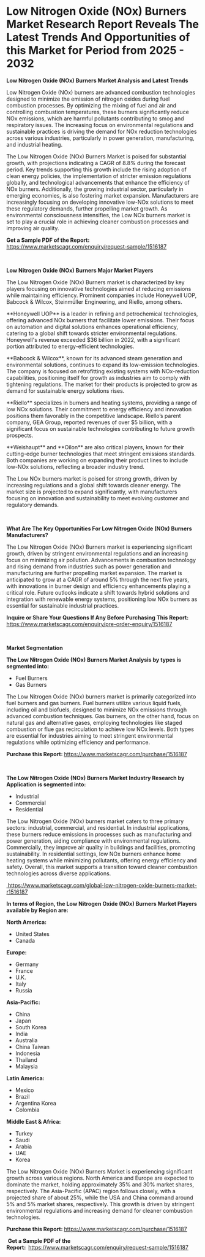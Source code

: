 <p><h1>Low Nitrogen Oxide (NOx) Burners Market Research Report Reveals The Latest Trends And Opportunities of this Market for Period from 2025 - 2032</h1></p><p><strong>Low Nitrogen Oxide (NOx) Burners Market Analysis and Latest Trends</strong></p>
<p><p>Low Nitrogen Oxide (NOx) burners are advanced combustion technologies designed to minimize the emission of nitrogen oxides during fuel combustion processes. By optimizing the mixing of fuel and air and controlling combustion temperatures, these burners significantly reduce NOx emissions, which are harmful pollutants contributing to smog and respiratory issues. The increasing focus on environmental regulations and sustainable practices is driving the demand for NOx reduction technologies across various industries, particularly in power generation, manufacturing, and industrial heating.</p><p>The Low Nitrogen Oxide (NOx) Burners Market is poised for substantial growth, with projections indicating a CAGR of 8.8% during the forecast period. Key trends supporting this growth include the rising adoption of clean energy policies, the implementation of stricter emission regulations globally, and technological advancements that enhance the efficiency of NOx burners. Additionally, the growing industrial sector, particularly in emerging economies, is also fostering market expansion. Manufacturers are increasingly focusing on developing innovative low-NOx solutions to meet these regulatory demands, further propelling market growth. As environmental consciousness intensifies, the Low NOx burners market is set to play a crucial role in achieving cleaner combustion processes and improving air quality.</p></p>
<p><strong>Get a Sample PDF of the Report:&nbsp;</strong> <a href="https://www.marketscagr.com/enquiry/request-sample/1516187?utm_campaign=1848&utm_medium=2&utm_source=Github&utm_content=ia&utm_term=16042025&utm_id=low-nitrogen-oxide-nox-burners">https://www.marketscagr.com/enquiry/request-sample/1516187</a></p>
<p>&nbsp;</p>
<p><strong>Low Nitrogen Oxide (NOx) Burners Major Market Players</strong></p>
<p><p>The Low Nitrogen Oxide (NOx) Burners market is characterized by key players focusing on innovative technologies aimed at reducing emissions while maintaining efficiency. Prominent companies include Honeywell UOP, Babcock & Wilcox, Steinmüller Engineering, and Riello, among others.</p><p>**Honeywell UOP** is a leader in refining and petrochemical technologies, offering advanced NOx burners that facilitate lower emissions. Their focus on automation and digital solutions enhances operational efficiency, catering to a global shift towards stricter environmental regulations. Honeywell's revenue exceeded $36 billion in 2022, with a significant portion attributed to energy-efficient technologies.</p><p>**Babcock & Wilcox**, known for its advanced steam generation and environmental solutions, continues to expand its low-emission technologies. The company is focused on retrofitting existing systems with NOx-reduction capabilities, positioning itself for growth as industries aim to comply with tightening regulations. The market for their products is projected to grow as demand for sustainable energy solutions rises.</p><p>**Riello** specializes in burners and heating systems, providing a range of low NOx solutions. Their commitment to energy efficiency and innovation positions them favorably in the competitive landscape. Riello’s parent company, GEA Group, reported revenues of over $5 billion, with a significant focus on sustainable technologies contributing to future growth prospects.</p><p>**Weishaupt** and **Oilon** are also critical players, known for their cutting-edge burner technologies that meet stringent emissions standards. Both companies are working on expanding their product lines to include low-NOx solutions, reflecting a broader industry trend.</p><p>The Low NOx burners market is poised for strong growth, driven by increasing regulations and a global shift towards cleaner energy. The market size is projected to expand significantly, with manufacturers focusing on innovation and sustainability to meet evolving customer and regulatory demands.</p></p>
<p>&nbsp;</p>
<p><strong>What Are The Key Opportunities For Low Nitrogen Oxide (NOx) Burners Manufacturers?</strong></p>
<p><p>The Low Nitrogen Oxide (NOx) Burners market is experiencing significant growth, driven by stringent environmental regulations and an increasing focus on minimizing air pollution. Advancements in combustion technology and rising demand from industries such as power generation and manufacturing are further propelling market expansion. The market is anticipated to grow at a CAGR of around 5% through the next five years, with innovations in burner design and efficiency enhancements playing a critical role. Future outlooks indicate a shift towards hybrid solutions and integration with renewable energy systems, positioning low NOx burners as essential for sustainable industrial practices.</p></p>
<p><strong>Inquire or Share Your Questions If Any Before Purchasing This Report:</strong> <a href="https://www.marketscagr.com/enquiry/pre-order-enquiry/1516187?utm_campaign=1848&utm_medium=2&utm_source=Github&utm_content=ia&utm_term=16042025&utm_id=low-nitrogen-oxide-nox-burners">https://www.marketscagr.com/enquiry/pre-order-enquiry/1516187</a></p>
<p>&nbsp;</p>
<p><strong>Market Segmentation</strong></p>
<p><strong>The Low Nitrogen Oxide (NOx) Burners Market Analysis by types is segmented into:</strong></p>
<p><ul><li>Fuel Burners</li><li>Gas Burners</li></ul></p>
<p><p>The Low Nitrogen Oxide (NOx) burners market is primarily categorized into fuel burners and gas burners. Fuel burners utilize various liquid fuels, including oil and biofuels, designed to minimize NOx emissions through advanced combustion techniques. Gas burners, on the other hand, focus on natural gas and alternative gases, employing technologies like staged combustion or flue gas recirculation to achieve low NOx levels. Both types are essential for industries aiming to meet stringent environmental regulations while optimizing efficiency and performance.</p></p>
<p><strong>Purchase this Report:&nbsp;</strong><a href="https://www.marketscagr.com/purchase/1516187?utm_campaign=1848&utm_medium=2&utm_source=Github&utm_content=ia&utm_term=16042025&utm_id=low-nitrogen-oxide-nox-burners">https://www.marketscagr.com/purchase/1516187</a></p>
<p>&nbsp;</p>
<p><strong>The Low Nitrogen Oxide (NOx) Burners Market Industry Research by Application is segmented into:</strong></p>
<p><ul><li>Industrial</li><li>Commercial</li><li>Residential</li></ul></p>
<p><p>The Low Nitrogen Oxide (NOx) burners market caters to three primary sectors: industrial, commercial, and residential. In industrial applications, these burners reduce emissions in processes such as manufacturing and power generation, aiding compliance with environmental regulations. Commercially, they improve air quality in buildings and facilities, promoting sustainability. In residential settings, low NOx burners enhance home heating systems while minimizing pollutants, offering energy efficiency and safety. Overall, this market supports a transition toward cleaner combustion technologies across diverse applications.</p></p>
<p><a href="https://www.marketscagr.com/global-low-nitrogen-oxide-burners-market-r1516187?utm_campaign=1848&utm_medium=2&utm_source=Github&utm_content=ia&utm_term=16042025&utm_id=low-nitrogen-oxide-nox-burners">&nbsp;https://www.marketscagr.com/global-low-nitrogen-oxide-burners-market-r1516187</a></p>
<p><strong>In terms of Region, the Low Nitrogen Oxide (NOx) Burners Market Players available by Region are:</strong></p>
<p>
    <p> <strong> North America: </strong>
        <ul>
            <li>United States</li>
            <li>Canada</li>
        </ul>
        </p> 
    <p> <strong> Europe: </strong>
        <ul>
            <li>Germany</li>
            <li>France</li>
            <li>U.K.</li>
            <li>Italy</li>
            <li>Russia</li>
        </ul>
        </p> 
    <p> <strong> Asia-Pacific: </strong>
        <ul>
            <li>China</li>
            <li>Japan</li>
            <li>South Korea</li>
            <li>India</li>
            <li>Australia</li>
            <li>China Taiwan</li>
            <li>Indonesia</li>
            <li>Thailand</li>
            <li>Malaysia</li>
        </ul>
        </p> 
    <p> <strong> Latin America: </strong>
        <ul>
            <li>Mexico</li>
            <li>Brazil</li>
            <li>Argentina Korea</li>
            <li>Colombia</li>
        </ul>
        </p> 
    <p> <strong> Middle East & Africa: </strong>
        <ul>
            <li>Turkey</li>
            <li>Saudi</li>
            <li>Arabia</li>
            <li>UAE</li>
            <li>Korea</li>
        </ul>
    </p>
    </p>
<p><p>The Low Nitrogen Oxide (NOx) Burners Market is experiencing significant growth across various regions. North America and Europe are expected to dominate the market, holding approximately 35% and 30% market shares, respectively. The Asia-Pacific (APAC) region follows closely, with a projected share of about 25%, while the USA and China command around 5% and 5% market shares, respectively. This growth is driven by stringent environmental regulations and increasing demand for cleaner combustion technologies.</p></p>
<p><strong>Purchase this Report: </strong><a href="https://www.marketscagr.com/purchase/1516187?utm_campaign=1848&utm_medium=2&utm_source=Github&utm_content=ia&utm_term=16042025&utm_id=low-nitrogen-oxide-nox-burners">https://www.marketscagr.com/purchase/1516187</a></p>
<p>&nbsp;<strong>Get a Sample PDF of the Report:&nbsp;&nbsp;</strong><a href="https://www.marketscagr.com/enquiry/request-sample/1516187?utm_campaign=1848&utm_medium=2&utm_source=Github&utm_content=ia&utm_term=16042025&utm_id=low-nitrogen-oxide-nox-burners">https://www.marketscagr.com/enquiry/request-sample/1516187</a></p>
<p><strong></strong></p>
<p><p></p><p></p><p></p></p>